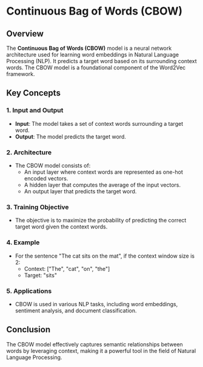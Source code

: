 # Continuous Bag of Words (CBOW)

## Overview
The **Continuous Bag of Words (CBOW)** model is a neural network architecture used for learning word embeddings in Natural Language Processing (NLP). It predicts a target word based on its surrounding context words. The CBOW model is a foundational component of the Word2Vec framework.

## Key Concepts

### 1. **Input and Output**
- **Input**: The model takes a set of context words surrounding a target word.
- **Output**: The model predicts the target word.

### 2. **Architecture**
- The CBOW model consists of:
  - An input layer where context words are represented as one-hot encoded vectors.
  - A hidden layer that computes the average of the input vectors.
  - An output layer that predicts the target word.

### 3. **Training Objective**
- The objective is to maximize the probability of predicting the correct target word given the context words.

### 4. **Example**
- For the sentence "The cat sits on the mat", if the context window size is 2:
  - Context: ["The", "cat", "on", "the"]
  - Target: "sits"

### 5. **Applications**
- CBOW is used in various NLP tasks, including word embeddings, sentiment analysis, and document classification.

## Conclusion
The CBOW model effectively captures semantic relationships between words by leveraging context, making it a powerful tool in the field of Natural Language Processing.
